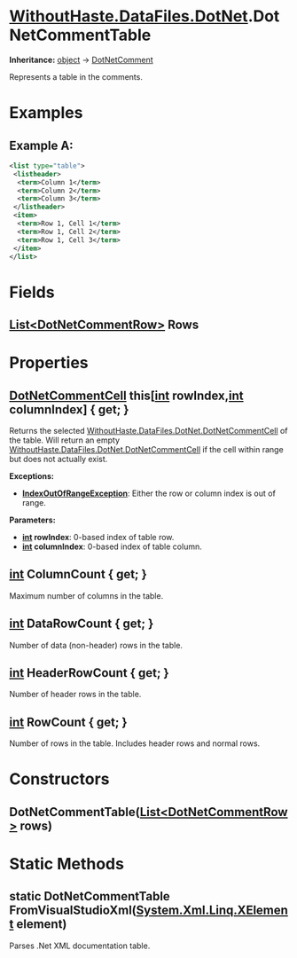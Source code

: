 # [WithoutHaste.DataFiles.DotNet](TableOfContents.WithoutHaste.DataFiles.DotNet.md).DotNetCommentTable

**Inheritance:** [object](https://docs.microsoft.com/en-us/dotnet/api/system.object) → [DotNetComment](WithoutHaste.DataFiles.DotNet.DotNetComment.md)  

Represents a table in the comments.  

# Examples

## Example A:


```xml
<list type="table">
 <listheader>
  <term>Column 1</term>
  <term>Column 2</term>
  <term>Column 3</term>
 </listheader>
 <item>
  <term>Row 1, Cell 1</term>
  <term>Row 1, Cell 2</term>
  <term>Row 1, Cell 3</term>
 </item>
</list>
```  

# Fields

## [List&lt;DotNetCommentRow&gt;](https://docs.microsoft.com/en-us/dotnet/api/system.collections.generic.list-1) Rows

# Properties

## [DotNetCommentCell](WithoutHaste.DataFiles.DotNet.DotNetCommentCell.md) this[[int](https://docs.microsoft.com/en-us/dotnet/api/system.int32) rowIndex,[int](https://docs.microsoft.com/en-us/dotnet/api/system.int32) columnIndex] { get; }

Returns the selected [WithoutHaste.DataFiles.DotNet.DotNetCommentCell](WithoutHaste.DataFiles.DotNet.DotNetCommentCell.md) of the table. Will return an empty [WithoutHaste.DataFiles.DotNet.DotNetCommentCell](WithoutHaste.DataFiles.DotNet.DotNetCommentCell.md) if the cell within range but does not actually exist.  

**Exceptions:**  
* **[IndexOutOfRangeException](https://docs.microsoft.com/en-us/dotnet/api/system.indexoutofrangeexception)**: Either the row or column index is out of range.  

**Parameters:**  
* **[int](https://docs.microsoft.com/en-us/dotnet/api/system.int32) rowIndex**: 0-based index of table row.  
* **[int](https://docs.microsoft.com/en-us/dotnet/api/system.int32) columnIndex**: 0-based index of table column.  

## [int](https://docs.microsoft.com/en-us/dotnet/api/system.int32) ColumnCount { get; }

Maximum number of columns in the table.  

## [int](https://docs.microsoft.com/en-us/dotnet/api/system.int32) DataRowCount { get; }

Number of data (non-header) rows in the table.  

## [int](https://docs.microsoft.com/en-us/dotnet/api/system.int32) HeaderRowCount { get; }

Number of header rows in the table.  

## [int](https://docs.microsoft.com/en-us/dotnet/api/system.int32) RowCount { get; }

Number of rows in the table. Includes header rows and normal rows.  

# Constructors

## DotNetCommentTable([List&lt;DotNetCommentRow&gt;](https://docs.microsoft.com/en-us/dotnet/api/system.collections.generic.list-1) rows)

# Static Methods

## static DotNetCommentTable FromVisualStudioXml([System.Xml.Linq.XElement](https://docs.microsoft.com/en-us/dotnet/api/system.xml.linq.xelement) element)

Parses .Net XML documentation table.  

